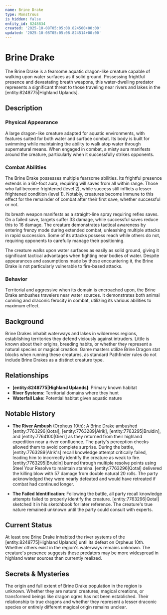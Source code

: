 ```yaml
---
name: Brine Drake
type: Monstrous
is_hidden: false
entity_id: 8248834
created: '2025-10-08T05:05:08.824500+00:00'
updated: '2025-10-08T05:05:08.824514+00:00'
---
```


# Brine Drake

The Brine Drake is a fearsome aquatic dragon-like creature capable of walking upon water surfaces as if solid ground. Possessing frightful presence and devastating breath weapons, this water-dwelling predator represents a significant threat to those traveling near rivers and lakes in the [entity:8248775|Highland Uplands].

## Description

### Physical Appearance

A large dragon-like creature adapted for aquatic environments, with features suited for both water and surface combat. Its body is built for swimming while maintaining the ability to walk atop water through supernatural means. When engaged in combat, a misty aura manifests around the creature, particularly when it successfully strikes opponents.

### Combat Abilities

The Brine Drake possesses multiple fearsome abilities. Its frightful presence extends in a 60-foot aura, requiring will saves from all within range. Those who fail become frightened (level 2), while success still inflicts a lesser frightened condition (level 1). Notably, creatures become immune to this effect for the remainder of combat after their first save, whether successful or not.

Its breath weapon manifests as a straight-line spray requiring reflex saves. On a failed save, targets suffer 33 damage, while successful saves reduce this to 16 damage. The creature demonstrates tactical awareness by entering frenzy mode during extended combat, unleashing multiple attacks in rapid succession. Some of its attacks possess reach while others do not, requiring opponents to carefully manage their positioning.

The creature walks upon water surfaces as easily as solid ground, giving it significant tactical advantages when fighting near bodies of water. Despite appearances and assumptions made by those encountering it, the Brine Drake is not particularly vulnerable to fire-based attacks.

### Behavior

Territorial and aggressive when its domain is encroached upon, the Brine Drake ambushes travelers near water sources. It demonstrates both animal cunning and draconic ferocity in combat, utilizing its various abilities to maximum effect.

## Background

Brine Drakes inhabit waterways and lakes in wilderness regions, establishing territories they defend viciously against intruders. Little is known about their origins, breeding habits, or whether they represent a natural species or magical creation. Game masters utilize Brine Dragon stat blocks when running these creatures, as standard Pathfinder rules do not include Brine Drakes as a distinct creature type.

## Relationships

- **[entity:8248775|Highland Uplands]**: Primary known habitat
- **River Systems**: Territorial domains where they hunt
- **Waterfall Lake**: Potential habitat given aquatic nature

## Notable History

- **The River Ambush** (Orpheus 10th): A Brine Drake ambushed [entity:7763296|Qotal], [entity:7763289|Alrik], [entity:7763295|Bruldin], and [entity:7764100|Gierr] as they returned from their highland expedition near a river confluence. The party's perception checks allowed them to avoid complete surprise. During the battle, [entity:7763289|Alrik's] recall knowledge attempt critically failed, leading him to incorrectly identify the creature as weak to fire. [entity:7763295|Bruldin] burned through multiple resolve points using Steel Your Resolve to maintain stamina. [entity:7763296|Qotal] delivered the killing blow with 57 damage from double natural 20 rolls. The party acknowledged they were nearly defeated and would have retreated if combat had continued longer.

- **The Failed Identification**: Following the battle, all party recall knowledge attempts failed to properly identify the creature. [entity:7763296|Qotal] sketched it in his sketchbook for later reference. The creature's true nature remained unknown until the party could consult with experts.

## Current Status

At least one Brine Drake inhabited the river systems of the [entity:8248775|Highland Uplands] until its defeat on Orpheus 10th. Whether others exist in the region's waterways remains unknown. The creature's presence suggests these predators may be more widespread in highland water sources than currently realized.

## Secrets & Mysteries

The origin and full extent of Brine Drake population in the region is unknown. Whether they are natural creatures, magical creations, or transformed beings like dragon ogres has not been established. Their relationship to true dragons and whether they represent a lesser draconic species or entirely different magical origin remains unclear.
